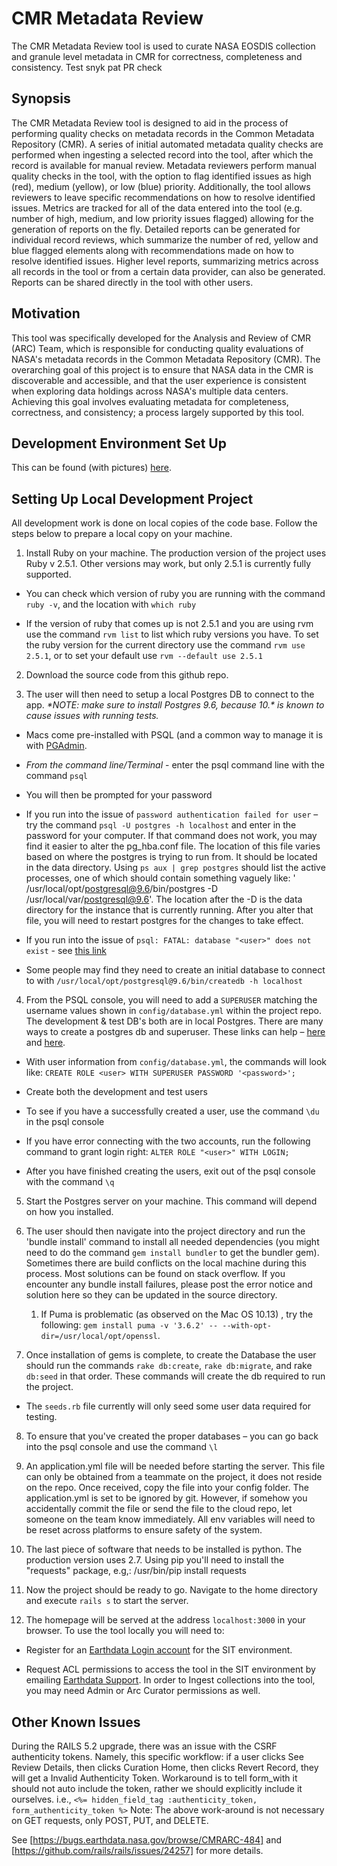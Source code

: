 # CMR Metadata Review
The CMR Metadata Review tool is used to curate NASA EOSDIS collection and granule level metadata in CMR for correctness, completeness and consistency.
Test snyk pat PR check

## Synopsis

The CMR Metadata Review tool is designed to aid in the process of performing quality checks on metadata records in the Common Metadata Repository (CMR). A series of initial automated metadata quality checks are performed when ingesting a selected record into the tool, after which the record is available for manual review. Metadata reviewers perform manual quality checks in the tool, with the option to flag identified issues as high (red), medium (yellow), or low (blue) priority. Additionally, the tool allows reviewers to leave specific recommendations on how to resolve identified issues. Metrics are tracked for all of the data entered into the tool (e.g. number of high, medium, and low priority issues flagged) allowing for the generation of reports on the fly. Detailed reports can be generated for individual record reviews, which summarize the number of red, yellow and blue flagged elements along with recommendations made on how to resolve identified issues. Higher level reports, summarizing metrics across all records in the tool or from a certain data provider, can also be generated. Reports can be shared directly in the tool with other users.

## Motivation

This tool was specifically developed for the Analysis and Review of CMR (ARC) Team, which is responsible for conducting quality evaluations of NASA's metadata records in the Common Metadata Repository (CMR). The overarching goal of this project is to ensure that NASA data in the CMR is discoverable and accessible, and that the user experience is consistent when exploring data holdings across NASA's multiple data centers. Achieving this goal involves evaluating metadata for completeness, correctness, and consistency; a process largely supported by this tool.

## Development Environment Set Up

This can be found (with pictures) [here](https://wiki.earthdata.nasa.gov/display/CMRARC/Dev+Environment+Set+Up).

## Setting Up Local Development Project

All development work is done on local copies of the code base.  Follow the steps below to prepare a local copy on your machine.

1. Install Ruby on your machine.  The production version of the project uses Ruby v 2.5.1. Other versions may work, but only 2.5.1 is currently fully supported.

- You can check which version of ruby you are running with the command `ruby -v`, and the location with `which ruby`

- If the version of ruby that comes up is not 2.5.1 and you are using rvm use the command `rvm list` to list which ruby versions you have. To set the ruby version for the current directory use the command `rvm use 2.5.1`, or to set your default use `rvm --default use 2.5.1`

2. Download the source code from this github repo.

3. The user will then need to setup a local Postgres DB to connect to the app. _\*NOTE: make sure to install Postgres 9.6, because 10.\* is known to cause issues with running tests._

- Macs come pre-installed with PSQL (and a common way to manage it is with [PGAdmin](https://www.pgadmin.org/download/).

- _From the command line/Terminal_ - enter the psql command line with the command `psql`

- You will then be prompted for your password

- If you run into the issue of `password authentication failed for user` – try the command `psql -U postgres -h localhost` and enter in the password for your computer.  If that command does not work, you may find it easier to alter the pg_hba.conf file.  The location of this file varies based on where the postgres is trying to run from.  It should be located in the data directory.  Using `ps aux | grep postgres` should list the active processes, one of which should contain something vaguely like: ' /usr/local/opt/postgresql@9.6/bin/postgres -D /usr/local/var/postgresql@9.6'.  The location after the -D is the data directory for the instance that is currently running.  After you alter that file, you will need to restart postgres for the changes to take effect.  

- If you run into the issue of `psql: FATAL: database "<user>" does not exist` - see [this link](https://stackoverflow.com/questions/17633422/psql-fatal-database-user-does-not-exist)

- Some people may find they need to create an initial database to connect to with `/usr/local/opt/postgresql@9.6/bin/createdb -h localhost`

4. From the PSQL console, you will need to add a `SUPERUSER` matching the username values shown in `config/database.yml` within the project repo. The development & test DB's both are in local Postgres. There are many ways to create a postgres db and superuser.  These links can help –  [here](https://launchschool.com/blog/how-to-install-postgresql-on-a-mac) and [here](https://www.postgresql.org/docs/9.1/static/sql-createrole.html).

- With user information from `config/database.yml`, the commands will look like: `CREATE ROLE <user> WITH SUPERUSER PASSWORD '<password>';`

- Create both the development and test users

- To see if you have a successfully created a user, use the command `\du` in the psql console

- If you have error connecting with the two  accounts, run the following command to grant login right: `ALTER ROLE "<user>" WITH LOGIN;`

- After you have finished creating the users, exit out of the psql console with the command `\q`

5. Start the Postgres server on your machine. This command will depend on how you installed.

6. The user should then navigate into the project directory and run the 'bundle install' command to install all needed dependencies (you might need to do the command `gem install bundler` to get the bundler gem). Sometimes there are build conflicts on the local machine during this process.  Most solutions can be found on stack overflow. If you encounter any bundle install failures, please post the error notice and solution here so they can be updated in the source directory.

	1. If Puma is problematic (as observed on the Mac OS 10.13) , try the following: `gem install puma -v '3.6.2' -- --with-opt-dir=/usr/local/opt/openssl`.

7. Once installation of gems is complete, to create the Database the user should run the commands `rake db:create`, `rake db:migrate`, and rake `db:seed` in that order. These commands will create the db required to run the project.

- The `seeds.rb` file currently will only seed some user data required for testing.

8. To ensure that you've created the proper databases – you can go back into the psql console and use the command `\l`

9. An application.yml file will be needed before starting the server.  This file can only be obtained from a teammate on the project, it does not reside on the repo.  Once received, copy the file into your config folder. The application.yml is set to be ignored by git.  However, if somehow you accidentally commit the file or send the file to the cloud repo, let someone on the team know immediately.  All env variables will need to be reset across platforms to ensure safety of the system.

10. The last piece of software that needs to be installed is python. The production version uses 2.7. Using pip you'll need to install the "requests" package, e.g,:
/usr/bin/pip install requests

11. Now the project should be ready to go. Navigate to the home directory and execute `rails s` to start the server.

12. The homepage will be served at the address `localhost:3000` in your browser. To use the tool locally you will need to:

- Register for an [Earthdata Login account](https://sit.urs.earthdata.nasa.gov/) for the SIT environment.

- Request ACL permissions to access the tool in the SIT environment by emailing [Earthdata Support](mailto:support@earthdata.nasa.gov). In order to Ingest collections into the tool, you may need Admin or Arc Curator permissions as well.

## Other Known Issues

During the RAILS 5.2 upgrade, there was an issue with the CSRF authenticity tokens.   Namely, this specific
workflow:  if a user clicks See Review Details, then clicks Curation Home, then clicks Revert Record,
they will get a Invalid Authenticity Token.   Workaround is to tell form_with it should not auto include the
token, rather we should explicitly include it ourselves. i.e.,
`<%= hidden_field_tag :authenticity_token, form_authenticity_token %>`
Note: The above work-around is not necessary on GET requests, only POST, PUT, and DELETE.

See [https://bugs.earthdata.nasa.gov/browse/CMRARC-484] and [https://github.com/rails/rails/issues/24257]
for more details.
